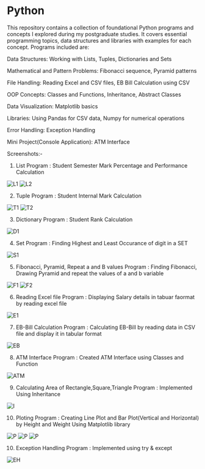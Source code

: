 # Python
This repository contains a collection of foundational Python programs and concepts I explored during my postgraduate studies. It covers essential programming topics, data structures and libraries with examples for each concept. Programs included are:

Data Structures: Working with Lists, Tuples, Dictionaries and Sets

Mathematical and Pattern Problems: Fibonacci sequence, Pyramid patterns

File Handling: Reading Excel and CSV files, EB Bill Calculation using CSV

OOP Concepts: Classes and Functions, Inheritance, Abstract Classes

Data Visualization: Matplotlib basics

Libraries: Using Pandas for CSV data, Numpy for numerical operations

Error Handling: Exception Handling

Mini Project(Console Application): ATM Interface

Screenshots:-

1) List Program : Student Semester Mark Percentage and Performance Calculation

![L1](L1.png)
![L2](L2.png)

2) Tuple Program : Student Internal Mark Calculation

![T1](T1.png)
![T2](T2.png)

3) Dictionary Program : Student Rank Calculation

![D1](D1.png)

4) Set Program : Finding Highest and Least Occurance of digit in a SET

![S1](S1.png)

5) Fibonacci, Pyramid, Repeat a and B values Program : Finding Fibonacci, Drawing Pyramid and repeat the values of a and b variable

![F1](F1.png)
![F2](F2.png)

6) Reading Excel file Program : Displaying Salary details in tabuar faormat by reading excel file

![E1](E1.png)

7) EB-Bill Calculation Program : Calculating EB-Bill by reading data in CSV file and display it in tabular format

![EB](EB.png)

8) ATM Interface Program : Created ATM Interface using Classes and Function

![ATM](ATM.png)

9) Calculating Area of Rectangle,Square,Triangle Program : Implemented Using Inheritance

![I](I.png)

10) Ploting Program : Creating Line Plot and Bar Plot(Vertical and Horizontal) by Height and Weight Using Matplotlib library 

![P](P1.png)
![P](P2.png)
![P](P3.png)

10) Exception Handling Program : Implemented using try & except 

![EH](EH.png)
